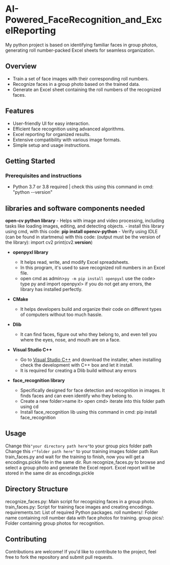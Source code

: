 # AI-Powered_FaceRecognition_and_ExcelReporting
My python project is based on identifying familiar faces in group photos, generating roll number-packed Excel sheets for seamless organization.

## Overview

- Train a set of face images with their corresponding roll numbers.
- Recognize faces in a group photo based on the trained data.
- Generate an Excel sheet containing the roll numbers of the recognized faces.

## Features

- User-friendly UI for easy interaction.
- Efficient face recognition using advanced algorithms.
- Excel reporting for organized results.
- Extensive compatibility with various image formats.
- Simple setup and usage instructions.

## Getting Started

### Prerequisites and instructions

- Python 3.7 or 3.8 required | check this using this command in cmd: "python --version"

## libraries and software components needed

**open-cv python library**
    - Helps with image and video processing, including tasks like loading images, editing, and detecting objects.
    - install this library using cmd, with this code: 
    **pip install opencv-python**
    - Verify using IDLE (can be found in startmenu) with this code: (output must be the version of the library):
    import cv2
    print(cv2.__version__)
   
    
- ******openpyxl library******
    - It helps read, write, and modify Excel spreadsheets.
    - In this program, it's used to save recognized roll numbers in an Excel file.
    - open cmd as admin>`py -m pip install openpyxl` use the code> type py and import openpyxl> if you do not get any errors, the library has installed perfectly.
    
- **CMake**
    - It helps developers build and organize their code on different types of computers without too much hassle.
- **Dlib**
    - It can find faces, figure out who they belong to, and even tell you where the eyes, nose, and mouth are on a face.
- **Visual Studio C++**
    - Go to [Visual Studio C++](https://visualstudio.microsoft.com/vs/features/cplusplus/) and download the installer, when installing check the development with C++ box and let it install.
    - It is required for creating a Dlib build without any errors
- **face_recognition library**
    - Specifically designed for face detection and recognition in images. It finds faces and can even identify who they belong to.
    - Create a new folder>name it> open cmd> iterate into this folder path using cd
    - Install face_recognition lib using this command in cmd: pip install face_recognition

## Usage

Change this`"your directory path here"`to your group pics folder path
Change this `r"folder path here"`  to your training images folder path
Run train_faces.py and wait for the training to finish, now you will get a encodings.pickle file in the same dir.
Run recognize_faces.py to browse and select a group photo and generate the Excel report.
Excel report will be stored in the same dir as encodings.pickle

## Directory Structure
recognize_faces.py: Main script for recognizing faces in a group photo.
train_faces.py: Script for training face images and creating encodings.
requirements.txt: List of required Python packages.
roll numbers/: Folder name containing roll number data with face photos for training.
group pics/: Folder containing group photos for recognition.

## Contributing
Contributions are welcome! If you'd like to contribute to the project, feel free to fork the repository and submit pull requests.
